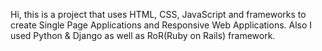 Hi, this is a project that uses HTML, CSS, JavaScript and frameworks to create Single Page Applications and Responsive Web Applications.
Also I used Python & Django as well as RoR(Ruby on Rails) framework.